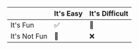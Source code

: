 
|              | It's Easy | It's Difficult
| ------------ | --------- | --------------
| It's Fun     | ✅        | 🤷
| It's Not Fun | 🤷        | ❌

<!--

Why you should only go for easy-wins in life:
- the thing is easy
  - do the thing
    - in fact, when something is truly easy, you just do it
      - THIS is the goal
- the thing can be made easier
  - the thing seems difficult, but changing your abstraction makes the thing effortless
    - note again that when a thing is truly easy, you don't even notice it
- the thing can't be made easier
  - change your abstraction
  - let go of the thing

Never do anything hard. Just make things easier, or don't do the things.

-->
